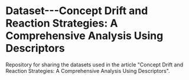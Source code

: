 # Dataset---Concept Drift and Reaction Strategies: A Comprehensive Analysis Using Descriptors


Repository for sharing the datasets used in the article "Concept Drift and Reaction Strategies: A Comprehensive Analysis Using Descriptors".
